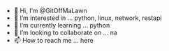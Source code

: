 - 👋 Hi, I’m @GitOffMaLawn
- 👀 I’m interested in ... python, linux, network, restapi
- 🌱 I’m currently learning ... python
- 💞️ I’m looking to collaborate on ... na
- 📫 How to reach me ... here

<!---
GitOffMaLawn/GitOffMaLawn is a ✨ special ✨ repository because its `README.md` (this file) appears on your GitHub profile.
You can click the Preview link to take a look at your changes.
--->
